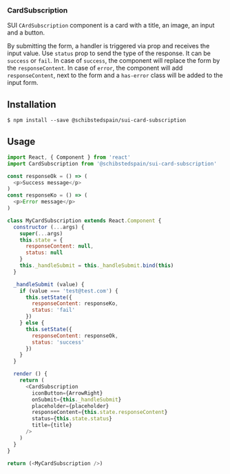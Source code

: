 
### CardSubscription

SUI `CArdSubscription` component is a card with a title, an image, an input and a button.

By submitting the form, a handler is triggered via prop and receives the input value.
Use `status` prop to send the type of the response. It can be `success` or `fail`.
In case of `success`, the component will replace the form by the `responseContent`.
In case of `error`, the component will add `responseContent`, next to the form and a `has-error` class will be added to the input form.

## Installation
```
$ npm install --save @schibstedspain/sui-card-subscription
```

## Usage
```js
import React, { Component } from 'react'
import CardSubscription from '@schibstedspain/sui-card-subscription'

const responseOk = () => (
  <p>Success message</p>
)
const responseKo = () => (
  <p>Error message</p>
)

class MyCardSubscription extends React.Component {
  constructor (...args) {
    super(...args)
    this.state = {
      responseContent: null,
      status: null
    }
    this._handleSubmit = this._handleSubmit.bind(this)
  }

  _handleSubmit (value) {
    if (value === 'test@test.com') {
      this.setState({
        responseContent: responseKo,
        status: 'fail'
      })
    } else {
      this.setState({
        responseContent: responseOk,
        status: 'success'
      })
    }
  }

  render () {
    return (
      <CardSubscription
        iconButton={ArrowRight}
        onSubmit={this._handleSubmit}
        placeholder={placeholder}
        responseContent={this.state.responseContent}
        status={this.state.status}
        title={title}
      />
    )
  }
}

return (<MyCardSubscription />)
```

